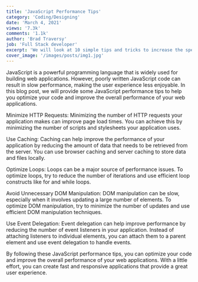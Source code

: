 ```yaml
---
title: 'JavaScript Performance Tips'
category: 'Coding/Designing'
date: 'March 4, 2021'
views: '7.3k'
comments: '1.1k'
author: 'Brad Traversy'
job: 'Full Stack developer'
excerpt: 'We will look at 10 simple tips and tricks to increase the speed of your code when writing JS'
cover_image: '/images/posts/img1.jpg'
---
```


JavaScript is a powerful programming language that is widely used for building web applications. However, poorly written JavaScript code can result in slow performance, making the user experience less enjoyable. In this blog post, we will provide some JavaScript performance tips to help you optimize your code and improve the overall performance of your web applications.

Minimize HTTP Requests: Minimizing the number of HTTP requests your application makes can improve page load times. You can achieve this by minimizing the number of scripts and stylesheets your application uses.

Use Caching: Caching can help improve the performance of your application by reducing the amount of data that needs to be retrieved from the server. You can use browser caching and server caching to store data and files locally.

Optimize Loops: Loops can be a major source of performance issues. To optimize loops, try to reduce the number of iterations and use efficient loop constructs like for and while loops.

Avoid Unnecessary DOM Manipulation: DOM manipulation can be slow, especially when it involves updating a large number of elements. To optimize DOM manipulation, try to minimize the number of updates and use efficient DOM manipulation techniques.

Use Event Delegation: Event delegation can help improve performance by reducing the number of event listeners in your application. Instead of attaching listeners to individual elements, you can attach them to a parent element and use event delegation to handle events.

By following these JavaScript performance tips, you can optimize your code and improve the overall performance of your web applications. With a little effort, you can create fast and responsive applications that provide a great user experience.

